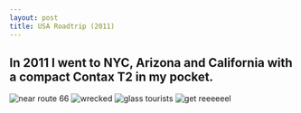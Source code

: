 ```yaml
---
layout: post
title: USA Roadtrip (2011)
---
```


## In 2011 I went to NYC, Arizona and California with a compact Contax T2 in my pocket.

![near route 66](http://farm6.static.flickr.com/5175/5529905397_8bac77aa34_b.jpg) 
![wrecked](http://farm6.static.flickr.com/5175/5529905531_1b4853a2de_b.jpg)
![glass tourists](http://farm6.static.flickr.com/5056/5530541342_93c5c710ca_b.jpg)
![get reeeeeel](http://farm6.static.flickr.com/5140/5531316561_4e158fec1b_b.jpg)
